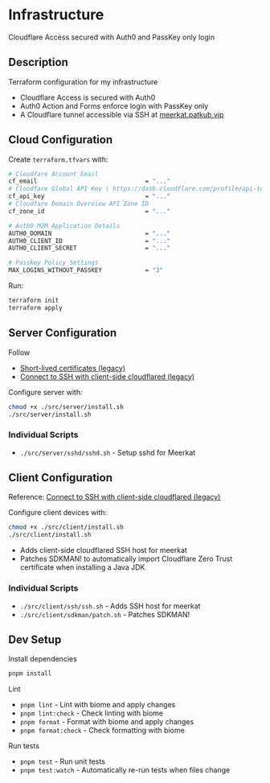 # Infrastructure

Cloudflare Access secured with Auth0 and PassKey only login

## Description

Terraform configuration for my infrastructure
- Cloudflare Access is secured with Auth0
- Auth0 Action and Forms enforce login with PassKey only
- A Cloudflare tunnel accessible via SSH at [meerkat.patkub.vip](https://meerkat.patkub.vip/)

## Cloud Configuration

Create `terraform.tfvars` with:

```bash
# Cloudfare Account Email
cf_email                              = "..."
# Cloudfare Global API Key ( https://dash.cloudflare.com/profile/api-tokens )
cf_api_key                            = "..."
# Cloudfare Domain Overview API Zone ID
cf_zone_id                            = "..."

# Auth0 M2M Application Details
AUTH0_DOMAIN                          = "..."
AUTH0_CLIENT_ID                       = "..."
AUTH0_CLIENT_SECRET                   = "..."

# Passkey Policy Settings
MAX_LOGINS_WITHOUT_PASSKEY            = "3"
```

Run:

```bash
terraform init
terraform apply
```

## Server Configuration

Follow
- [Short-lived certificates (legacy)](https://developers.cloudflare.com/cloudflare-one/access-controls/applications/non-http/short-lived-certificates-legacy/)
- [Connect to SSH with client-side cloudflared (legacy)](https://developers.cloudflare.com/cloudflare-one/networks/connectors/cloudflare-tunnel/use-cases/ssh/ssh-cloudflared-authentication/)

Configure server with:

```bash
chmod +x ./src/server/install.sh
./src/server/install.sh
```

### Individual Scripts
- `./src/server/sshd/sshd.sh` - Setup sshd for Meerkat


## Client Configuration

Reference: [Connect to SSH with client-side cloudflared (legacy)](https://developers.cloudflare.com/cloudflare-one/networks/connectors/cloudflare-tunnel/use-cases/ssh/ssh-cloudflared-authentication/)


Configure client devices with:

```bash
chmod +x ./src/client/install.sh
./src/client/install.sh
```

- Adds client-side cloudflared SSH host for meerkat
- Patches SDKMAN! to automatically import Cloudflare Zero Trust certificate when installing a Java JDK

### Individual Scripts
- `./src/client/ssh/ssh.sh` - Adds SSH host for meerkat
- `./src/client/sdkman/patch.sh` - Patches SDKMAN!

## Dev Setup

Install dependencies

```bash
pnpm install
```

Lint
- `pnpm lint` - Lint with biome and apply changes
- `pnpm lint:check` - Check linting with biome
- `pnpm format` - Format with biome and apply changes
- `pnpm format:check` - Check formatting with biome

Run tests
- `pnpm test` - Run unit tests
- `pnpm test:watch` - Automatically re-run tests when files change

